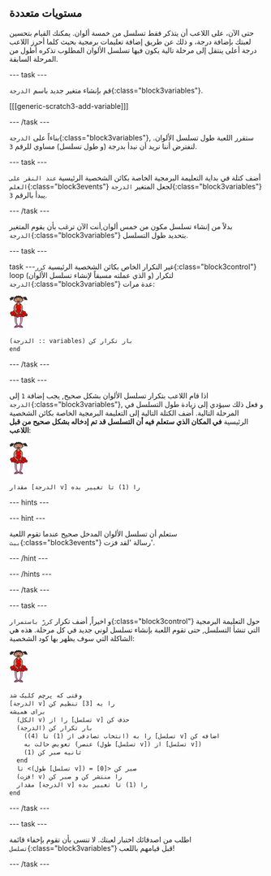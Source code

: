 ## مستويات متعددة

حتى الآن، على اللاعب أن يتذكر فقط تسلسل من خمسة ألوان. يمكنك القيام بتحسين لعبتك بإضافة درجة، و ذلك عن طريق إضافة تعليمات برمجية بحيث كلما أحرز اللاعب درجة أعلى ينتقل إلى مرحلة تالية يكون فيها تسلسل الألوان المطلوب تذكره أطول من المرحلة السابقة.

--- task ---

قم بإنشاء متغير جديد باسم `الدرجة`{:class="block3variables"}.

[[[generic-scratch3-add-variable]]]

--- /task ---

بناءاً على `الدرجة`{:class="block3variables"}, ستقرر اللعبة طول تسلسل الألوان. لنفترض أننا نريد أن نبدأ بدرجة (و طول تسلسل) مساوي للرقم `3`.

--- task ---

أضف كتلة في بداية التعليمة البرمجية الخاصة بكائن الشخصية الرئيسية `عند النقر على العلم`{:class="block3events"} لجعل المتغير `الدرجة`{:class="block3variables"} يبدأ بالرقم `3`.

--- /task ---

بدلاً من إنشاء تسلسل مكون من خمس ألوان,أنت الآن ترغب بأن يقوم المتغير `الدرجة`{:class="block3variables"} بتحديد طول التسلسل.

--- task ---

task ---غير التكرار الخاص بكائن الشخصية الرئيسية `كرر`{:class="block3control"} loop (و الذي عملته مسبقاً لإنشاء تسلسل الألوان) لتكرار `الدرجة`{:class="block3variables"} عدة مرات:

![كائن](images/ballerina.png)

```blocks3
(الدرجة :: variables) بار تکرار کن
end
```

--- /task ---

--- task ---

اذا قام اللاعب بتكرار تسلسل الألوان بشكل صحيح, يجب إضافة `1` إلى `الدرجة`{:class="block3variables"}, و فعل ذلك سيؤدي إلى زيادة طول التسلسل في المرحلة التالية. أضف الكتلة التالية إلى التعليمة البرمجية الخاصة بكائن الشخصية الرئيسية **في المكان الذي ستعلم فيه أن التسلسل قد تم إدخاله بشكل صحيح من قبل اللاعب**:

![كائن](images/ballerina.png)

```blocks3
مقدار [الدرجة v] را (1) تا تغییر بده
```

--- hints ---


--- hint ---

ستعلم أن تسلسل الألوان المدخل صحيح عندما تقوم اللعبة `ببث`{:class="block3events"} رسالة 'لقد فزت'.

--- /hint ---

--- /hints ---

--- /task ---

--- task ---

و اخيراً, أضف تكرار `كررّ باستمرار`{:class="block3control"} حول التعليمة البرمجية التي تنشأ التسلسل, حتى تقوم اللعبة بإنشاء تسلسل لوني جديد في كل مرحلة. هذه هي الشاكلة التي سوف يظهر بها كود الشخصية:

![راقصة البالية](images/ballerina.png)

```blocks3
وقتی که پرچم کلیک شد
[الدرجة v] را به [3] تنظیم کن
برای همیشه 
  (الكل v) را از [تسلسل v] حذف کن
  (الدرجة) بار تکرار کن 
    (انتخاب تصادفی از (1) تا (4)) را به [تسلسل v] اضافه کن
    تعویض حالت به (عنصر (طول [تسلسل v]) از [تسلسل v])
    (1) ثانیه صبر کن
  end
  تا <(طول [تسلسل v]) = [0]> صبر کن
  (فزت! v) را منتشر کن و صبر کن
  مقدار [الدرجة v] را (1) تا تغییر بده
end
```

--- /task ---

--- task ---

اطلب من اصدقائك اختبار لعبتك. لا تنسى بأن تقوم بإخفاء قائمة `تسلسل`{:class="block3variables"} قبل قيامهم باللعب!

--- /task ---
